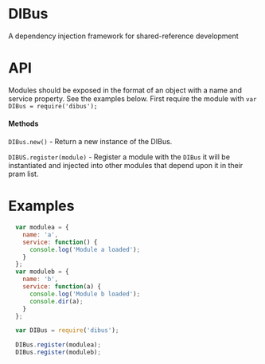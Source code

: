 # DIBus
A dependency injection framework for shared-reference development

# API
Modules should be exposed in the format of an object with a name and service property. See the examples below.
First require the module with `var DIBus = require('dibus');`


#### Methods
`DIBus.new()` - Return a new instance of the DIBus.

`DIBUS.register(module)` - Register a module with the `DIBus` it will be instantiated and injected into other modules that depend upon it in their pram list.

# Examples
```javascript
  var modulea = {
    name: 'a',
    service: function() {
      console.log('Module a loaded');
    }
  };
  var moduleb = {
    name: 'b',
    service: function(a) {
      console.log('Module b loaded');
      console.dir(a);
    }
  };

  var DIBus = require('dibus');

  DIBus.register(modulea);
  DIBus.register(moduleb);
```
